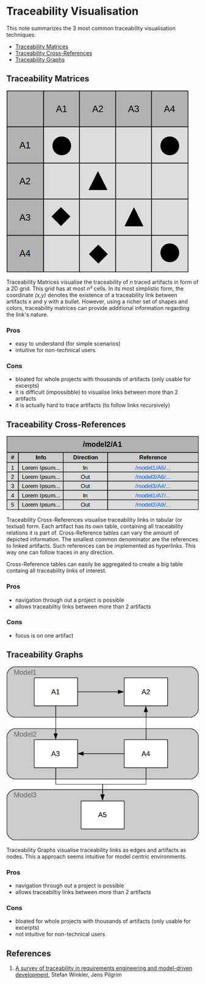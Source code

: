 # Traceability Visualisation
This note summarizes the 3 most common traceability visualisation techniques: 
- [Traceability Matrices](#traceability-matrices)
- [Traceability Cross-References ](#traceability-cross-references)
- [Traceability Graphs](#traceability-graphs)

## Traceability Matrices
![](../img/png/traceability-matrix.png)

Traceability Matrices visualise the traceability of *n* traced artifacts in form of a 2D grid.
This grid has at most *n²* cells.
In its most simplistic form, the coordinate *(x,y)* denotes the existence of a traceability link between artifacts x and y with a bullet.
However, using a richer set of shapes and colors, traceability matrices can provide additional information regarding the link's nature.

### Pros
- easy to understand (for simple scenarios)
- intuitive for non-technical users

### Cons
- bloated for whole projects with thousands of artifacts (only usable for excerpts)
- it is difficult (impossibble) to visualise links between more than 2 artifacts
- it is actually hard to trace artifacts (to follow links recursively)

## Traceability Cross-References
![](../img/png/traceability-cross-references.png)

Traceability Cross-References visualise traceability links in tabular (or textual) form.
Each artifact has its own table, containing all traceability relations it is part of.
Cross-Reference tables can vary the amount of depicted information.
The smallest common denominator are the references to linked artifacts.
Such references can be implemented as hyperlinks.
This way one can follow traces in any direction.

Cross-Reference tables can easily be aggregated to create a big table containg all traceability links of interest.

### Pros
- navigation through out a project is possible
- allows traceabiltiy links between more than 2 artifacts

### Cons
- focus is on one artifact 

## Traceability Graphs
![](../img/png/traceability-graph.png)

Traceability Graphs visualise traceability links as edges and artifacts as nodes.
This a approach seems intuitive for model centric environments.

### Pros
- navigation through out a project is possible
- allows traceabiltiy links between more than 2 artifacts

### Cons
- bloated for whole projects with thousands of artifacts (only usable for excerpts)
- not intuitive for non-technical users

## References
1. [A survey of traceability in requirements engineering and model-driven development](http://dl.acm.org/citation.cfm?id=1861287), Stefan Winkler, Jens Pilgrim
